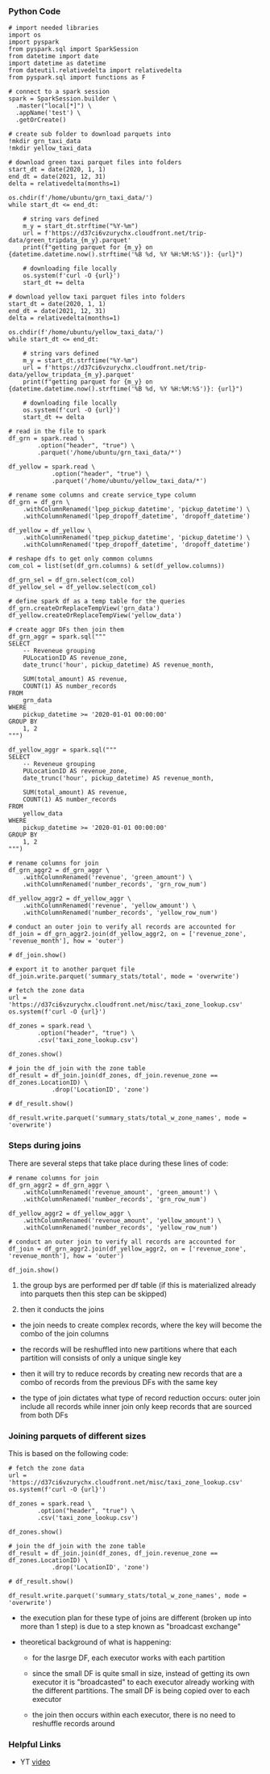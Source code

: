 ### Python Code

``` {python}
# import needed libraries
import os
import pyspark
from pyspark.sql import SparkSession
from datetime import date
import datetime as datetime
from dateutil.relativedelta import relativedelta
from pyspark.sql import functions as F

# connect to a spark session
spark = SparkSession.builder \
  .master("local[*]") \
  .appName('test') \
  .getOrCreate()

# create sub folder to download parquets into
!mkdir grn_taxi_data
!mkdir yellow_taxi_data

# download green taxi parquet files into folders
start_dt = date(2020, 1, 1)
end_dt = date(2021, 12, 31)
delta = relativedelta(months=1)

os.chdir(f'/home/ubuntu/grn_taxi_data/')
while start_dt <= end_dt:

    # string vars defined
    m_y = start_dt.strftime("%Y-%m")
    url = f'https://d37ci6vzurychx.cloudfront.net/trip-data/green_tripdata_{m_y}.parquet'
    print(f"getting parquet for {m_y} on {datetime.datetime.now().strftime('%B %d, %Y %H:%M:%S')}: {url}")

    # downloading file locally
    os.system(f'curl -O {url}')
    start_dt += delta

# download yellow taxi parquet files into folders
start_dt = date(2020, 1, 1)
end_dt = date(2021, 12, 31)
delta = relativedelta(months=1)

os.chdir(f'/home/ubuntu/yellow_taxi_data/')
while start_dt <= end_dt:

    # string vars defined
    m_y = start_dt.strftime("%Y-%m")
    url = f'https://d37ci6vzurychx.cloudfront.net/trip-data/yellow_tripdata_{m_y}.parquet'
    print(f"getting parquet for {m_y} on {datetime.datetime.now().strftime('%B %d, %Y %H:%M:%S')}: {url}")

    # downloading file locally
    os.system(f'curl -O {url}')
    start_dt += delta

# read in the file to spark
df_grn = spark.read \
        .option("header", "true") \
        .parquet('/home/ubuntu/grn_taxi_data/*')

df_yellow = spark.read \
            .option("header", "true") \
            .parquet('/home/ubuntu/yellow_taxi_data/*')

# rename some columns and create service_type column
df_grn = df_grn \
    .withColumnRenamed('lpep_pickup_datetime', 'pickup_datetime') \
    .withColumnRenamed('lpep_dropoff_datetime', 'dropoff_datetime')

df_yellow = df_yellow \
    .withColumnRenamed('tpep_pickup_datetime', 'pickup_datetime') \
    .withColumnRenamed('tpep_dropoff_datetime', 'dropoff_datetime')

# reshape dfs to get only common columns
com_col = list(set(df_grn.columns) & set(df_yellow.columns))

df_grn_sel = df_grn.select(com_col)
df_yellow_sel = df_yellow.select(com_col)

# define spark df as a temp table for the queries
df_grn.createOrReplaceTempView('grn_data')
df_yellow.createOrReplaceTempView('yellow_data')

# create aggr DFs then join them
df_grn_aggr = spark.sql("""
SELECT
    -- Reveneue grouping
    PULocationID AS revenue_zone,
    date_trunc('hour', pickup_datetime) AS revenue_month,

    SUM(total_amount) AS revenue,
    COUNT(1) AS number_records
FROM
    grn_data
WHERE
    pickup_datetime >= '2020-01-01 00:00:00'
GROUP BY
    1, 2
""")

df_yellow_aggr = spark.sql("""
SELECT
    -- Reveneue grouping
    PULocationID AS revenue_zone,
    date_trunc('hour', pickup_datetime) AS revenue_month,

    SUM(total_amount) AS revenue,
    COUNT(1) AS number_records
FROM
    yellow_data
WHERE
    pickup_datetime >= '2020-01-01 00:00:00'
GROUP BY
    1, 2
""")

# rename columns for join
df_grn_aggr2 = df_grn_aggr \
    .withColumnRenamed('revenue', 'green_amount') \
    .withColumnRenamed('number_records', 'grn_row_num')

df_yellow_aggr2 = df_yellow_aggr \
    .withColumnRenamed('revenue', 'yellow_amount') \
    .withColumnRenamed('number_records', 'yellow_row_num')

# conduct an outer join to verify all records are accounted for
df_join = df_grn_aggr2.join(df_yellow_aggr2, on = ['revenue_zone', 'revenue_month'], how = 'outer')

# df_join.show()

# export it to another parquet file
df_join.write.parquet('summary_stats/total', mode = 'overwrite')

# fetch the zone data
url = 'https://d37ci6vzurychx.cloudfront.net/misc/taxi_zone_lookup.csv'
os.system(f'curl -O {url}')

df_zones = spark.read \
        .option("header", "true") \
        .csv('taxi_zone_lookup.csv')

df_zones.show()

# join the df_join with the zone table
df_result = df_join.join(df_zones, df_join.revenue_zone == df_zones.LocationID) \
            .drop('LocationID', 'zone')

# df_result.show()

df_result.write.parquet('summary_stats/total_w_zone_names', mode = 'overwrite')
```

### Steps during joins

There are several steps that take place during these lines of code:

``` {python}
# rename columns for join
df_grn_aggr2 = df_grn_aggr \
    .withColumnRenamed('revenue_amount', 'green_amount') \
    .withColumnRenamed('number_records', 'grn_row_num')

df_yellow_aggr2 = df_yellow_aggr \
    .withColumnRenamed('revenue_amount', 'yellow_amount') \
    .withColumnRenamed('number_records', 'yellow_row_num')

# conduct an outer join to verify all records are accounted for
df_join = df_grn_aggr2.join(df_yellow_aggr2, on = ['revenue_zone', 'revenue_month'], how = 'outer')

df_join.show()
```

1) the group bys are performed per df table (if this is materialized already into parquets then this step can be skipped)

2) then it conducts the joins

  + the join needs to create complex records, where the key will become the combo of the join columns

  + the records will be reshuffled into new partitions where that each partition will consists of only a unique single key

  + then it will try to reduce records by creating new records that are a combo of records from the previous DFs with the same key

  + the type of join dictates what type of record reduction occurs: outer join include all records while inner join only keep records that are sourced from both DFs

### Joining parquets of different sizes

This is based on the following code:

```{python}
# fetch the zone data
url = 'https://d37ci6vzurychx.cloudfront.net/misc/taxi_zone_lookup.csv'
os.system(f'curl -O {url}')

df_zones = spark.read \
        .option("header", "true") \
        .csv('taxi_zone_lookup.csv')

df_zones.show()

# join the df_join with the zone table
df_result = df_join.join(df_zones, df_join.revenue_zone == df_zones.LocationID) \
            .drop('LocationID', 'zone')

# df_result.show()

df_result.write.parquet('summary_stats/total_w_zone_names', mode = 'overwrite')
```

* the execution plan for these type of joins are different (broken up into more than 1 step) is due to a step known as "broadcast exchange"

* theoretical background of what is happening:

  + for the lasrge DF, each executor works with each partition

  + since the small DF is quite small in size, instead of getting its own executor it is "broadcasted" to each executor already working with the different partitions. The small DF is being copied over to each executor

  + the join then occurs within each executor, there is no need to reshuffle records around


### Helpful Links

* YT [video](https://www.youtube.com/watch?v=lu7TrqAWuH4&list=PL3MmuxUbc_hJed7dXYoJw8DoCuVHhGEQb&index=60)
